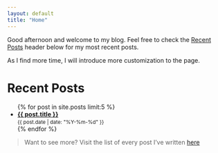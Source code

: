 ```yaml
---
layout: default
title: "Home"
---
```


Good afternoon and welcome to my blog. Feel free to check the [Recent Posts](#recent-posts) header below for my most recent posts.

As I find more time, I will introduce more customization to the page.

# Recent Posts

<ul>
{% for post in site.posts limit:5 %}
  <li>
    <strong><a href="{{ post.url }}">{{ post.title }}</a></strong> 
    <br>
    <small>{{ post.date | date: "%Y-%m-%d" }}</small>
  </li>
{% endfor %}
</ul>

> Want to see more? Visit the list of every post I’ve written [here](./posts.html)